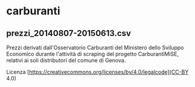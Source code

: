 # carburanti

## prezzi_20140807-20150613.csv
Prezzi derivati dall'Osservatorio Carburanti del Ministero dello Sviluppo Economico durante l'attività di scraping del progetto CarburantiMiSE, relativi ai soli distributori del comune di Genova.

Licenza [https://creativecommons.org/licenses/by/4.0/legalcode](CC-BY 4.0)
